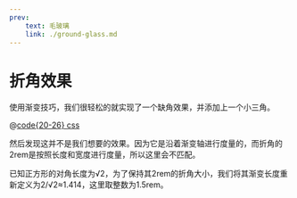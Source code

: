 ```yaml
---
prev: 
    text: 毛玻璃
    link: ./ground-glass.md
---
```


# 折角效果

使用渐变技巧，我们很轻松的就实现了一个缺角效果，并添加上一个小三角。

<css-folding-angle :style="{ 'margin': '1rem auto' }" />

@[code{20-26} css](../.vuepress/components/css-folding-angle.vue)

然后发现这并不是我们想要的效果。因为它是沿着渐变轴进行度量的，而折角的2rem是按照长度和宽度进行度量，所以这里会不匹配。

已知正方形的对角长度为√2，为了保持其2rem的折角大小，我们将其渐变长度重新定义为2/√2≈1.414，这里取整数为1.5rem。
<css-folding-angle class="correct" :style="{ 'margin': '1rem auto' }" />

